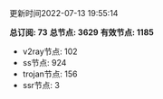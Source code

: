 更新时间2022-07-13 19:55:14

**总订阅: 73**
**总节点: 3629**
**有效节点: 1185**
- v2ray节点: 102
- ss节点: 924
- trojan节点: 156
- ssr节点: 3
